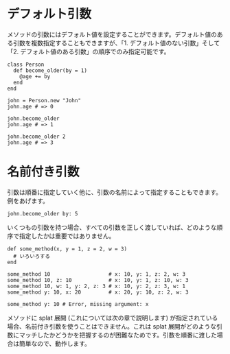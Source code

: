 # デフォルト引数

メソッドの引数にはデフォルト値を設定することができます。デフォルト値のある引数を複数指定することもできますが、「1. デフォルト値のない引数」そして「2. デフォルト値のある引数」の順序でのみ指定可能です。

```crystal
class Person
  def become_older(by = 1)
    @age += by
  end
end

john = Person.new "John"
john.age # => 0

john.become_older
john.age # => 1

john.become_older 2
john.age # => 3
```

# 名前付き引数

引数は順番に指定していく他に、引数の名前によって指定することもできます。例をあげます。

```crystal
john.become_older by: 5
```

いくつもの引数を持つ場合、すべての引数を正しく渡していれば、どのような順序で指定したかは重要ではありません。

```crystal
def some_method(x, y = 1, z = 2, w = 3)
  # いろいろする
end

some_method 10                   # x: 10, y: 1, z: 2, w: 3
some_method 10, z: 10            # x: 10, y: 1, z: 10, w: 3
some_method 10, w: 1, y: 2, z: 3 # x: 10, y: 2, z: 3, w: 1
some_method y: 10, x: 20         # x: 20, y: 10, z: 2, w: 3

some_method y: 10 # Error, missing argument: x
```

メソッドに splat 展開 (これについては次の章で説明します) が指定されている場合、名前付き引数を使うことはできません。これは splat 展開がどのような引数にマッチしたかどうかを把握するのが困難なためです。引数を順番に渡した場合は簡単なので、動作します。
